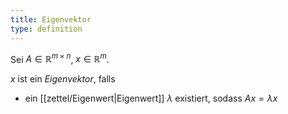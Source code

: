 ```yaml
---
title: Eigenvektor
type: definition
---
```


Sei $A \in \mathbb{R}^{m \times n}$, $x \in \mathbb{R}^m$.

$x$ ist ein *Eigenvektor*, falls
- ein [[zettel/Eigenwert|Eigenwert]] $\lambda$ existiert, sodass $Ax = \lambda x$